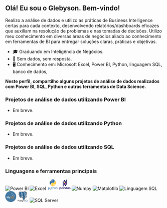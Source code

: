## Olá! Eu sou o Glebyson. Bem-vindo!

Realizo a análise de dados e utilizo as práticas de Business Intelligence certas para cada contexto, desenvolvendo relatórios/dashboards eficazes que auxiliam na resolução de problemas e nas tomadas de decisões. Utilizo meu conhecimento em diversas áreas de negócios aliado ao conhecimento em ferramentas de BI para entregar soluções claras, práticas e objetivas.

* 🎓 Graduando em Inteligência de Negócios.
* 🎯 Sem dados, sem resposta.
* 🖥️ Conhecimento em: Microsoft Excel, Power BI, Python, linguagem SQL, banco de dados, 


**Neste perfil, compartilho alguns projetos de análise de dados realizados com Power BI, SQL, Python e outras ferramentas de Data Science.**

### Projetos de análise de dados utilizando Power BI 

* Em breve.

### Projetos de análise de dados utilizando Python

* Em breve.

### Projetos de análise de dados utilizando SQL

* Em breve.


### Linguagens e ferramentas principais

 <div>
<img src="https://github.com/microsoft/PowerBI-Icons/blob/main/PNG/Power-BI.png" alt="Power BI" width="35" height=35"/>
<img src="https://github.com/sempostma/office365-icons/blob/master/png/1024/excel.png" alt="Excel" width="35" height=35"/>
<img src="https://github.com/devicons/devicon/blob/master/icons/python/python-original-wordmark.svg" alt="Python" width="35" height="35"/>
<img src="https://github.com/devicons/devicon/blob/master/icons/pandas/pandas-original-wordmark.svg" alt="Pandas" width="35" height=35"/>
<img src="https://user-images.githubusercontent.com/67586773/105040771-43887300-5a88-11eb-9f01-bee100b9ef22.png" alt="Numpy" width="35" height=35"/>
<img src="https://encurtador.com.br/dzHP0" alt="Matplotlib" width="35" height=35"/>
<img src="https://static-00.iconduck.com/assets.00/sql-database-sql-azure-icon-1955x2048-4pmty46t.png" alt="Linguagem SQL" width="35" height="35"/>
<img src="https://github.com/dgpugliese/MySQL-Icon/blob/main/logo-mysql-26353.png" alt="MySQL" width="35" height="35"/>
<img src="https://github.com/devicons/devicon/blob/master/icons/postgresql/postgresql-original-wordmark.svg" alt="PostgreSQL" width="35" height=35"/>
<img src="https://static-00.iconduck.com/assets.00/sql-database-sql-azure-icon-1955x2048-4pmty46t.png" alt="SQL Server" width="35" height="35"/>
